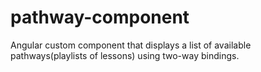 # pathway-component
Angular custom component that displays a list of available pathways(playlists of lessons) using two-way bindings. 
